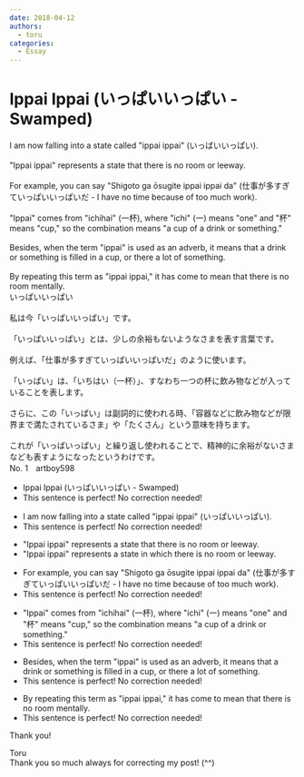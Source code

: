 ```yaml
---
date: 2018-04-12
authors:
  - toru
categories:
  - Essay
---
```


<h1 id="subject_show">Ippai Ippai (いっぱいいっぱい - Swamped)</h1>
<div class="date" hidden>Apr 12, 2018 12:09</div>
<div id="post"><div id="body_show_ori">
I am now falling into a state called "ippai ippai" (いっぱいいっぱい).<br/><br/>"Ippai ippai" represents a state that there is no room or leeway.<br/><br/>For example, you can say "Shigoto ga ōsugite ippai ippai da" (仕事が多すぎていっぱいいっぱいだ - I have no time because of too much work).<br/><br/>"Ippai" comes from "ichihai" (一杯), where "ichi" (一) means "one" and "杯" means "cup," so the combination means "a cup of a drink or something."<br/><br/>Besides, when the term "ippai" is used as an adverb, it means that a drink or something is filled in a cup, or there a lot of something.<br/><br/>By repeating this term as "ippai ippai," it has come to mean that there is no room mentally.
</div></div>

<!-- more -->

<div id="post_ja"><div id="body_show_mo">
いっぱいいっぱい<br/><br/>私は今「いっぱいいっぱい」です。<br/><br/>「いっぱいいっぱい」とは、少しの余裕もないようなさまを表す言葉です。<br/><br/>例えば、「仕事が多すぎていっぱいいっぱいだ」のように使います。<br/><br/>「いっぱい」は、「いちはい（一杯）」、すなわち一つの杯に飲み物などが入っていることを表します。<br/><br/>さらに、この「いっぱい」は副詞的に使われる時、「容器などに飲み物などが限界まで満たされているさま」や「たくさん」という意味を持ちます。<br/><br/>これが「いっぱいっぱい」と繰り返し使われることで、精神的に余裕がないさまなども表すようになったというわけです。
</div></div>
<div id="block"><div class="first_name"> No. 1　<span class="just_name">artboy598</span></div><div id="block2">
<ul class="correction_field">
<li class="incorrect">Ippai Ippai (いっぱいいっぱい - Swamped)</li>
<li class="corrected perfect">This sentence is perfect! No correction needed!</li>
</ul>
<ul class="correction_field">
<li class="incorrect">I am now falling into a state called "ippai ippai" (いっぱいいっぱい).</li>
<li class="corrected perfect">This sentence is perfect! No correction needed!</li>
</ul>
<ul class="correction_field">
<li class="incorrect">"Ippai ippai" represents a state that there is no room or leeway.</li>
<li class="corrected correct">
"Ippai ippai" represents a state <span class="f_red">in which</span> there is no room or leeway.
</li>
</ul>
<ul class="correction_field">
<li class="incorrect">For example, you can say "Shigoto ga ōsugite ippai ippai da" (仕事が多すぎていっぱいいっぱいだ - I have no time because of too much work).</li>
<li class="corrected perfect">This sentence is perfect! No correction needed!</li>
</ul>
<ul class="correction_field">
<li class="incorrect">"Ippai" comes from "ichihai" (一杯), where "ichi" (一) means "one" and "杯" means "cup," so the combination means "a cup of a drink or something."</li>
<li class="corrected perfect">This sentence is perfect! No correction needed!</li>
</ul>
<ul class="correction_field">
<li class="incorrect">Besides, when the term "ippai" is used as an adverb, it means that a drink or something is filled in a cup, or there a lot of something.</li>
<li class="corrected perfect">This sentence is perfect! No correction needed!</li>
</ul>
<ul class="correction_field">
<li class="incorrect">By repeating this term as "ippai ippai," it has come to mean that there is no room mentally.</li>
<li class="corrected perfect">This sentence is perfect! No correction needed!</li>
</ul>
<p class="comment_small">
 Thank you!
</p>

</div><div class="name"><span class="just_name">Toru</span><br>
Thank you so much always for correcting my post! (^^)
</div>
</div>
